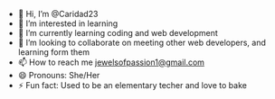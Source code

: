 - 👋 Hi, I’m @Caridad23
- 👀 I’m interested in learning
- 🌱 I’m currently learning coding and web development
- 💞️ I’m looking to collaborate on meeting other web developers, and learning form them
- 📫 How to reach me jewelsofpassion1@gmail.com
- 😄 Pronouns: She/Her
- ⚡ Fun fact: Used to be an elementary techer and love to bake

<!---
Caridad23/Caridad23 is a ✨ special ✨ repository because its `README.md` (this file) appears on your GitHub profile.
You can click the Preview link to take a look at your changes.
--->
